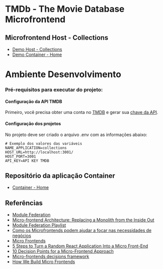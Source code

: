 # TMDb - The Movie Database Microfrontend

## Microfrontend Host - Collections
- [Demo Host - Collections](https://tmdb-microfrontend-collections.vercel.app)
- [Demo Container - Home](https://tmdb-microfrontend.vercel.app)

# Ambiente Desenvolvimento

### Pré-requisitos para executar do projeto:

#### Configuração da API TMDB
Primeiro, você precisa obter uma conta no [TMDB](https://www.themoviedb.org) e gerar sua [chave da API](https://www.themoviedb.org/faq/api).
#### Configuração dos projetos
No projeto deve ser criado o arquivo .env com as informações abaixo:
```
# Exemplo dos valores das variáveis
NAME_APPLICATION=collections
HOST_URL=http://localhost:3001/
HOST_PORT=3001
API_KEY=API KEY TMDB
```

## Repositório da aplicação Container
- [Container - Home](https://github.com/marcospss/tmdb-microfrontend-container)

## Referências
- [Module Federation](https://module-federation.github.io/)
- [Micro-frontend Architecture: Replacing a Monolith from the Inside Out](https://levelup.gitconnected.com/micro-frontend-architecture-replacing-a-monolith-from-the-inside-out-61f60d2e14c1)
- [Module Federation Playlist](https://www.youtube.com/playlist?list=PLUf8bXuMd2CZ2qUOya6fIVhlL2CUcCQVC)
- [Como os Microfrontends podem ajudar a focar nas necessidades de negócios](https://www.infoq.com/br/articles/microfrontends-business-needs/)
- [Micro Frontends](https://martinfowler.com/articles/micro-frontends.html)
- [5 Steps to Turn a Random React Application Into a Micro Front-End](https://medium.com/better-programming/5-steps-to-turn-a-random-react-application-into-a-micro-frontend-946718c147e7)
- [10 Decision Points for a Micro-Frontend Approach](https://medium.com/better-programming/10-decision-points-for-micro-frontends-approach-4ebb4b59f40)
- [Micro-frontends decisions framework](https://medium.com/@lucamezzalira/micro-frontends-decisions-framework-ebcd22256513)
- [How We Build Micro Frontends](https://blog.bitsrc.io/how-we-build-micro-front-ends-d3eeeac0acfc)

